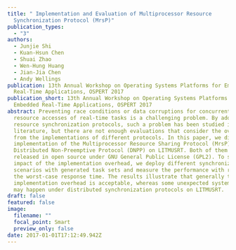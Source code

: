 ```yaml
---
title: " Implementation and Evaluation of Multiprocessor Resource
  Synchronization Protocol (MrsP)"
publication_types:
  - "3"
authors:
  - Junjie Shi
  - Kuan-Hsun Chen
  - Shuai Zhao
  - Wen-Hung Huang
  - Jian-Jia Chen
  - Andy Wellings
publication: 13th Annual Workshop on Operating Systems Platforms for Embedded
  Real-Time Applications, OSPERT 2017
publication_short: 13th Annual Workshop on Operating Systems Platforms for
  Embedded Real-Time Applications, OSPERT 2017
abstract: Preventing race conditions or data corruptions for concurrent shared
  resource accesses of real-time tasks is a challenging problem. By adopting the
  resource synchronization protocols, such a problem has been studied in the
  literature, but there are not enough evaluations that consider the overhead
  from the implementations of different protocols. In this paper, we discuss our
  implementation of the Multiprocessor Resource Sharing Protocol (MrsP) and the
  Distributed Non-Preemptive Protocol (DNPP) on LITMUSRT. Both of them are
  released in open source under GNU General Public License (GPL2). To study the
  impact of the implementation overhead, we deploy different synchronization
  scenarios with generated task sets and measure the performance with respect to
  the worst-case response time. The results illustrate that generally the
  implementation overhead is acceptable, whereas some unexpected system overhead
  may happen under distributed synchronization protocols on LITMUSRT.
draft: false
featured: false
image:
  filename: ""
  focal_point: Smart
  preview_only: false
date: 2017-01-01T17:12:49.942Z
---
```

